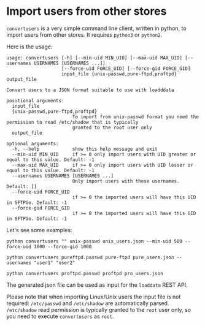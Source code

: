 # Import users from other stores

`convertusers` is a very simple command line client, written in python, to import users from other stores. It requires `python3` or `python2`.

Here is the usage:

```console
usage: convertusers [-h] [--min-uid MIN_UID] [--max-uid MAX_UID] [--usernames USERNAMES [USERNAMES ...]]
                    [--force-uid FORCE_UID] [--force-gid FORCE_GID]
                    input_file {unix-passwd,pure-ftpd,proftpd} output_file

Convert users to a JSON format suitable to use with loadddata

positional arguments:
  input_file
  {unix-passwd,pure-ftpd,proftpd}
                        To import from unix-passwd format you need the permission to read /etc/shadow that is typically
                        granted to the root user only
  output_file

optional arguments:
  -h, --help            show this help message and exit
  --min-uid MIN_UID     if >= 0 only import users with UID greater or equal to this value. Default: -1
  --max-uid MAX_UID     if >= 0 only import users with UID lesser or equal to this value. Default: -1
  --usernames USERNAMES [USERNAMES ...]
                        Only import users with these usernames. Default: []
  --force-uid FORCE_UID
                        if >= 0 the imported users will have this UID in SFTPGo. Default: -1
  --force-gid FORCE_GID
                        if >= 0 the imported users will have this GID in SFTPGo. Default: -1
```

Let's see some examples:

```console
python convertusers "" unix-passwd unix_users.json --min-uid 500 --force-uid 1000 --force-gid 1000
```

```console
python convertusers pureftpd.passwd pure-ftpd pure_users.json --usernames "user1" "user2"
```

```console
python convertusers proftpd.passwd proftpd pro_users.json
```

The generated json file can be used as input for the `loaddata` REST API.

Please note that when importing Linux/Unix users the input file is not required: `/etc/passwd` and `/etc/shadow` are automatically parsed. `/etc/shadow` read permission is typically granted to the `root` user only, so you need to execute `convertusers` as `root`.

